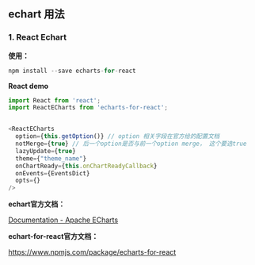 ## echart 用法



### 1. React Echart

**使用：**

```js
npm install --save echarts-for-react


```



**React demo**

```js
import React from 'react';
import ReactECharts from 'echarts-for-react';


<ReactECharts
  option={this.getOption()} // option 相关字段在官方给的配置文档
  notMerge={true} // 后一个option是否与前一个option merge， 这个要选true
  lazyUpdate={true}
  theme={"theme_name"}
  onChartReady={this.onChartReadyCallback}
  onEvents={EventsDict}
  opts={}
/>


```



**echart官方文档：**

[Documentation - Apache ECharts](https://echarts.apache.org/zh/option.html#color)

**echart-for-react官方文档：**

https://www.npmjs.com/package/echarts-for-react



